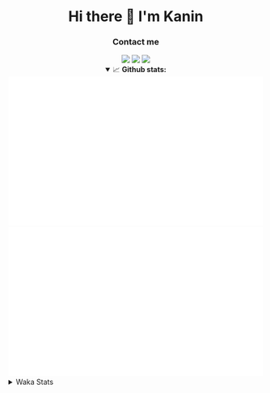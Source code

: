 <div align="center">
 <h1>Hi there 👋 I'm Kanin</h1>
 <h3>Contact me</h3>
 <a href="mailto:im@kanin.dev"><img src="https://img.shields.io/badge/gmail-%23D14836.svg?&style=for-the-badge&logo=gmail&logoColor=white"/></a>
 <a href="https://twitter.com/KaninTwt"><img src="https://img.shields.io/badge/twitter-%231DA1F2.svg?&style=for-the-badge&logo=twitter&logoColor=white"/></a>
 <a href="https://www.linkedin.com/in/KaninDev"><img src="https://img.shields.io/badge/linkedin-%230077B5.svg?&style=for-the-badge&logo=linkedin&logoColor=white"/></a>
<details open>
  <summary>📈 <b>Github stats:</b></summary>
  <img src="https://github.com/Kanin/Kanin/blob/master/scripts/GitHubStats/generated/overview.svg"/>
  <img src="https://github.com/Kanin/Kanin/blob/master/scripts/GitHubStats/generated/languages.svg"/>
</details>
</div>

<details>
 <summary>Waka Stats</summary>

<!--START_SECTION:waka-->
![Code Time](http://img.shields.io/badge/Code%20Time-2%2C967%20hrs%2046%20mins-blue)

![Profile Views](http://img.shields.io/badge/Profile%20Views-1-blue)

![Lines of code](https://img.shields.io/badge/From%20Hello%20World%20I%27ve%20Written-818.3%20thousand%20lines%20of%20code-blue)

**🐱 My GitHub Data** 

> 📦 183.2 kB Used in GitHub's Storage 
 > 
> 🏆 298 Contributions in the Year 2025
 > 
> 💼 Opted to Hire
 > 
> 📜 29 Public Repositories 
 > 
> 🔑 20 Private Repositories 
 > 
**I'm an Early 🐤** 

```text
🌞 Morning                2865 commits        ███████░░░░░░░░░░░░░░░░░░   28.71 % 
🌆 Daytime                2856 commits        ███████░░░░░░░░░░░░░░░░░░   28.62 % 
🌃 Evening                2926 commits        ███████░░░░░░░░░░░░░░░░░░   29.32 % 
🌙 Night                  1332 commits        ███░░░░░░░░░░░░░░░░░░░░░░   13.35 % 
```
📅 **I'm Most Productive on Monday** 

```text
Monday                   2009 commits        █████░░░░░░░░░░░░░░░░░░░░   20.13 % 
Tuesday                  1421 commits        ████░░░░░░░░░░░░░░░░░░░░░   14.24 % 
Wednesday                1002 commits        ███░░░░░░░░░░░░░░░░░░░░░░   10.04 % 
Thursday                 1563 commits        ████░░░░░░░░░░░░░░░░░░░░░   15.66 % 
Friday                   1627 commits        ████░░░░░░░░░░░░░░░░░░░░░   16.30 % 
Saturday                 904 commits         ██░░░░░░░░░░░░░░░░░░░░░░░   09.06 % 
Sunday                   1453 commits        ████░░░░░░░░░░░░░░░░░░░░░   14.56 % 
```


📊 **This Week I Spent My Time On** 

```text
🕑︎ Time Zone: America/New_York

💬 Programming Languages: 
Python                   36 hrs 36 mins      ████████████████████░░░░░   79.23 % 
TypeScript               2 hrs 14 mins       █░░░░░░░░░░░░░░░░░░░░░░░░   04.84 % 
JSON                     1 hr 43 mins        █░░░░░░░░░░░░░░░░░░░░░░░░   03.74 % 
TOML                     1 hr 41 mins        █░░░░░░░░░░░░░░░░░░░░░░░░   03.64 % 
Markdown                 1 hr 7 mins         █░░░░░░░░░░░░░░░░░░░░░░░░   02.42 % 

🔥 Editors: 
VS Code                  46 hrs 12 mins      █████████████████████████   100.00 % 

🐱‍💻 Projects: 
Marshall                 24 hrs 29 mins      █████████████░░░░░░░░░░░░   53.00 % 
Bot                      7 hrs 10 mins       ████░░░░░░░░░░░░░░░░░░░░░   15.51 % 
website-new              4 hrs 21 mins       ██░░░░░░░░░░░░░░░░░░░░░░░   09.44 % 
GD                       4 hrs 1 min         ██░░░░░░░░░░░░░░░░░░░░░░░   08.72 % 
backend                  3 hrs 57 mins       ██░░░░░░░░░░░░░░░░░░░░░░░   08.56 % 

💻 Operating System: 
Windows                  46 hrs 12 mins      █████████████████████████   100.00 % 
```

**I Mostly Code in Python** 

```text
Python                   33 repos            ████████████████░░░░░░░░░   63.46 % 
TypeScript               7 repos             ███░░░░░░░░░░░░░░░░░░░░░░   13.46 % 
Java                     5 repos             ██░░░░░░░░░░░░░░░░░░░░░░░   09.62 % 
HTML                     3 repos             █░░░░░░░░░░░░░░░░░░░░░░░░   05.77 % 
Kotlin                   1 repo              ░░░░░░░░░░░░░░░░░░░░░░░░░   01.92 % 
```



**Timeline**

![Lines of Code chart](https://raw.githubusercontent.com/Kanin/Kanin/master/assets/bar_graph.png)


 Last Updated on 21/09/2025 00:21:37 UTC
<!--END_SECTION:waka-->
</details>
